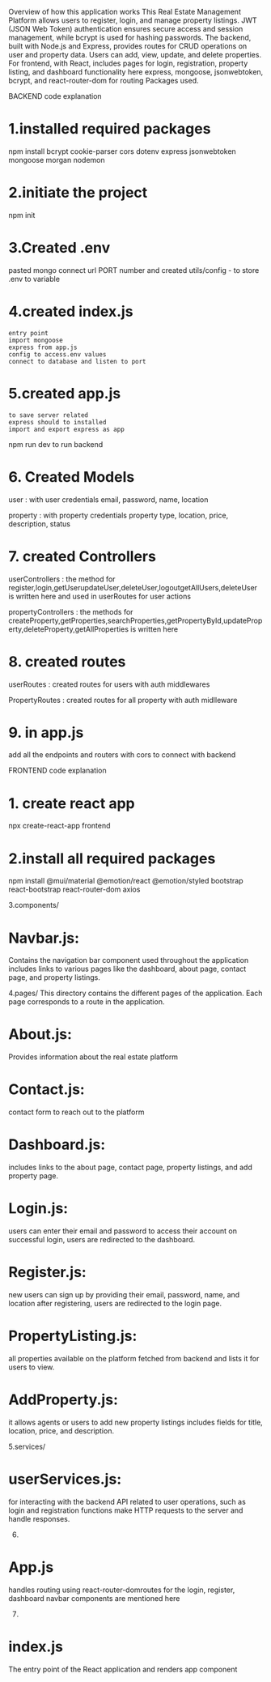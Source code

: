 Overview of how this application works
        This Real Estate Management Platform allows users to register, login, and manage property listings. JWT (JSON Web Token) authentication ensures secure access and session management, while bcrypt is used for hashing passwords. The backend, built with Node.js and Express, provides routes for CRUD operations on user and property data. Users can add, view, update, and delete properties. For frontend, with React, includes pages for login, registration, property listing, and dashboard functionality here express, mongoose, jsonwebtoken, bcrypt, and react-router-dom for routing Packages used.



BACKEND code explanation 

# 1.installed required packages 
 npm install bcrypt cookie-parser cors dotenv express jsonwebtoken mongoose morgan nodemon

# 2.initiate the project
 npm init

# 3.Created .env 
 pasted mongo connect url
 PORT number
and created utils/config - to store .env to variable

# 4.created index.js 
    entry point
    import mongoose
    express from app.js
    config to access.env values
    connect to database and listen to port


# 5.created app.js
    to save server related 
    express should to installed 
    import and export express as app

npm run dev to run backend

# 6. Created Models
 user :
 with user credentials
email, password, name, location
 
 property :
with property credentials
property type, location, price, description, status

# 7. created Controllers
 userControllers :
the method for register,login,getUserupdateUser,deleteUser,logoutgetAllUsers,deleteUser is written here and used in userRoutes for user actions

 propertyControllers :
the methods for createProperty,getProperties,searchProperties,getPropertyById,updateProperty,deleteProperty,getAllProperties is written here 

# 8. created routes
 userRoutes :
created routes for users with auth middlewares

 PropertyRoutes :
created routes for all property with auth midlleware 

# 9. in app.js
add all the endpoints and routers with cors to connect with backend





FRONTEND code explanation 

# 1. create react app
 npx create-react-app frontend

# 2.install all required packages
 npm install @mui/material @emotion/react @emotion/styled bootstrap react-bootstrap react-router-dom axios

3.components/
# Navbar.js: 
Contains the navigation bar component used throughout the application includes links to various pages like the dashboard, about page, contact page, and property listings.

4.pages/
This directory contains the different pages of the application. Each page corresponds to a route in the application.
# About.js: 
Provides information about the real estate platform

# Contact.js: 
contact form to reach out to the platform

# Dashboard.js: 
includes links to the about page, contact page, property listings, and add property page.

# Login.js: 
users can enter their email and password to access their account on successful login, users are redirected to the dashboard.

# Register.js: 
new users can sign up by providing their email, password, name, and location after registering, users are redirected to the login page.

# PropertyListing.js: 
all properties available on the platform fetched from backend and lists it for users to view.

# AddProperty.js: 
it allows agents or users to add new property listings includes fields for title, location, price, and description.


5.services/
# userServices.js: 
for interacting with the backend API related to user operations, such as login and registration functions make HTTP requests to the server and handle responses.


6.
# App.js
handles routing using react-router-domroutes for the login, register, dashboard navbar components are mentioned here

7.
# index.js
The entry point of the React application and renders app component





    